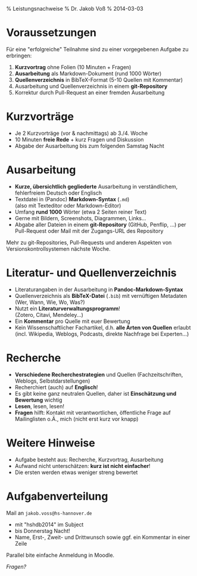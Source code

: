 % Leistungsnachweise
% Dr. Jakob Voß
% 2014-03-03

# Voraussetzungen

Für eine "erfolgreiche" Teilnahme sind zu einer vorgegebenen Aufgabe zu
erbringen:

1. **Kurzvortrag** ohne Folien (10 Minuten + Fragen)
2. **Ausarbeitung** als Markdown-Dokument (rund 1000 Wörter)
3. **Quellenverzeichnis** in BibTeX-Format (5-10 Quellen mit Kommentar)
4. Ausarbeitung und Quellenverzeichnis in einem **git-Repository**
5. Korrektur durch Pull-Request an einer fremden Ausarbeitung

# Kurzvorträge

* Je 2 Kurzvorträge (vor & nachmittags) ab 3./4. Woche
* 10 Minuten **freie Rede** + kurz Fragen und Diskussion
* Abgabe der Ausarbeitung bis zum folgenden Samstag Nacht

# Ausarbeitung

* **Kurze, übersichtlich gegliederte** Ausarbeitung in verständlichem,
  fehlerfreiem Deutsch oder Englisch
* Textdatei in (Pandoc) **Markdown-Syntax** (`.md`) \
  (also mit Texteditor oder Markdown-Editor)
* Umfang **rund 1000** Wörter (etwa 2 Seiten reiner Text)
* Gerne mit Bildern, Screenshots, Diagrammen, Links...
* Abgabe aller Dateien in einem **git-Repository** (GitHub, Penflip, ...) 
  per Pull-Request oder Mail mit der Zugangs-URL des Repository

Mehr zu git-Repositories, Pull-Requests und anderen Aspekten von 
Versionskontrollsystemen nächste Woche.

# Literatur- und Quellenverzeichnis

* Literaturangaben in der Ausarbeitung in **Pandoc-Markdown-Syntax**
* Quellenverzeichnis als **BibTeX-Datei** (`.bib`) mit vernüftigen Metadaten
  (Wer, Wann, Wie, Wo, Was?)
* Nutzt ein **Literaturverwaltungsprogramm**!\
  (Zotero, Citavi, Mendeley...)
* Ein **Kommentar** pro Quelle mit euer Bewertung
* Kein Wissenschaftlicher Fachartikel, d.h. **alle Arten von Quellen**
  erlaubt (incl. Wikipedia, Weblogs, Podcasts, direkte Nachfrage bei
  Experten...)

# Recherche

* **Verschiedene Recherchestrategien** und Quellen (Fachzeitschriften,
  Weblogs, Selbstdarstellungen)
* Recherchiert (auch) auf **Englisch**!
* Es gibt keine ganz neutralen Quellen, daher ist **Einschätzung und
  Bewertung** wichtig
* **Lesen**, lesen, lesen!
* **Fragen** hilft: Kontakt mit verantwortlichen, öffentliche Frage auf
  Mailinglisten o.Ä., mich (nicht erst kurz vor knapp)

# Weitere Hinweise

* Aufgabe besteht aus: Recherche, Kurzvortrag, Ausarbeitung
* Aufwand nicht unterschätzen: **kurz ist nicht einfacher**!
* Die ersten werden etwas weniger streng bewertet

# Aufgabenverteilung

Mail an `jakob.voss@hs-hannover.de`

* mit "hshdb2014" im Subject 
* bis Donnerstag Nacht!
* Name, Erst-, Zweit- und Drittwunsch sowie ggf. ein Kommentar in einer Zeile

Parallel bite einfache Anmeldung in Moodle.

*Fragen?*

